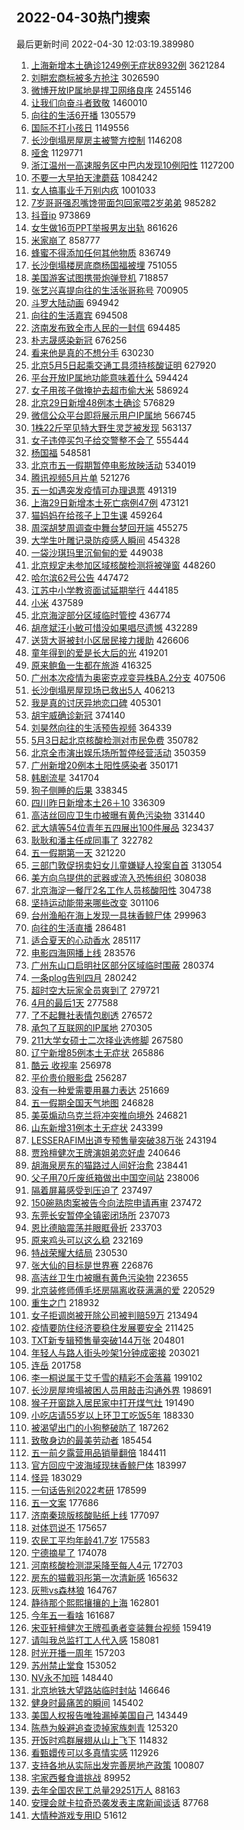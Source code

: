 ## 2022-04-30热门搜索 
最后更新时间 2022-04-30 12:03:19.389980 
1. [上海新增本土确诊1249例无症状8932例](https://s.weibo.com/weibo?q=%23%E4%B8%8A%E6%B5%B7%E6%96%B0%E5%A2%9E%E6%9C%AC%E5%9C%9F%E7%A1%AE%E8%AF%8A1249%E4%BE%8B%E6%97%A0%E7%97%87%E7%8A%B68932%E4%BE%8B%23&Refer=top) 3621284
1. [刘畊宏商标被多方抢注](https://s.weibo.com/weibo?q=%23%E5%88%98%E7%95%8A%E5%AE%8F%E5%95%86%E6%A0%87%E8%A2%AB%E5%A4%9A%E6%96%B9%E6%8A%A2%E6%B3%A8%23&Refer=top) 3026590
1. [微博开放IP属地是捍卫网络良序](https://s.weibo.com/weibo?q=%23%E5%BE%AE%E5%8D%9A%E5%BC%80%E6%94%BEIP%E5%B1%9E%E5%9C%B0%E6%98%AF%E6%8D%8D%E5%8D%AB%E7%BD%91%E7%BB%9C%E8%89%AF%E5%BA%8F%23&Refer=top) 2455146
1. [让我们向奋斗者致敬](https://s.weibo.com/weibo?q=%23%E8%AE%A9%E6%88%91%E4%BB%AC%E5%90%91%E5%A5%8B%E6%96%97%E8%80%85%E8%87%B4%E6%95%AC%23&Refer=top) 1460010
1. [向往的生活6开播](https://s.weibo.com/weibo?q=%23%E5%90%91%E5%BE%80%E7%9A%84%E7%94%9F%E6%B4%BB6%E5%BC%80%E6%92%AD%23&Refer=top) 1305579
1. [国际不打小孩日](https://s.weibo.com/weibo?q=%23%E5%9B%BD%E9%99%85%E4%B8%8D%E6%89%93%E5%B0%8F%E5%AD%A9%E6%97%A5%23&Refer=top) 1149556
1. [长沙倒塌房屋房主被警方控制](https://s.weibo.com/weibo?q=%23%E9%95%BF%E6%B2%99%E5%80%92%E5%A1%8C%E6%88%BF%E5%B1%8B%E6%88%BF%E4%B8%BB%E8%A2%AB%E8%AD%A6%E6%96%B9%E6%8E%A7%E5%88%B6%23&Refer=top) 1146208
1. [哑舍](https://s.weibo.com/weibo?q=%E5%93%91%E8%88%8D&Refer=top) 1129771
1. [浙江温州一高速服务区中巴内发现10例阳性](https://s.weibo.com/weibo?q=%E6%B5%99%E6%B1%9F%E6%B8%A9%E5%B7%9E%E4%B8%80%E9%AB%98%E9%80%9F%E6%9C%8D%E5%8A%A1%E5%8C%BA%E4%B8%AD%E5%B7%B4%E5%86%85%E5%8F%91%E7%8E%B010%E4%BE%8B%E9%98%B3%E6%80%A7&Refer=top) 1127200
1. [不要一大早拍天津蘑菇](https://s.weibo.com/weibo?q=%E4%B8%8D%E8%A6%81%E4%B8%80%E5%A4%A7%E6%97%A9%E6%8B%8D%E5%A4%A9%E6%B4%A5%E8%98%91%E8%8F%87&Refer=top) 1084242
1. [女人搞事业千万别内疚](https://s.weibo.com/weibo?q=%E5%A5%B3%E4%BA%BA%E6%90%9E%E4%BA%8B%E4%B8%9A%E5%8D%83%E4%B8%87%E5%88%AB%E5%86%85%E7%96%9A&Refer=top) 1001033
1. [7岁哥哥强忍嘴馋带面包回家喂2岁弟弟](https://s.weibo.com/weibo?q=%237%E5%B2%81%E5%93%A5%E5%93%A5%E5%BC%BA%E5%BF%8D%E5%98%B4%E9%A6%8B%E5%B8%A6%E9%9D%A2%E5%8C%85%E5%9B%9E%E5%AE%B6%E5%96%822%E5%B2%81%E5%BC%9F%E5%BC%9F%23&Refer=top) 985282
1. [抖音ip](https://s.weibo.com/weibo?q=%E6%8A%96%E9%9F%B3ip&Refer=top) 973869
1. [女生做16页PPT举报男友出轨](https://s.weibo.com/weibo?q=%23%E5%A5%B3%E7%94%9F%E5%81%9A16%E9%A1%B5PPT%E4%B8%BE%E6%8A%A5%E7%94%B7%E5%8F%8B%E5%87%BA%E8%BD%A8%23&Refer=top) 861626
1. [米家崩了](https://s.weibo.com/weibo?q=%E7%B1%B3%E5%AE%B6%E5%B4%A9%E4%BA%86&Refer=top) 858777
1. [蜂蜜不得添加任何其他物质](https://s.weibo.com/weibo?q=%23%E8%9C%82%E8%9C%9C%E4%B8%8D%E5%BE%97%E6%B7%BB%E5%8A%A0%E4%BB%BB%E4%BD%95%E5%85%B6%E4%BB%96%E7%89%A9%E8%B4%A8%23&Refer=top) 836749
1. [长沙倒塌楼房底商杨国福被埋](https://s.weibo.com/weibo?q=%23%E9%95%BF%E6%B2%99%E5%80%92%E5%A1%8C%E6%A5%BC%E6%88%BF%E5%BA%95%E5%95%86%E6%9D%A8%E5%9B%BD%E7%A6%8F%E8%A2%AB%E5%9F%8B%23&Refer=top) 751055
1. [美国游客试图携带炮弹登机](https://s.weibo.com/weibo?q=%E7%BE%8E%E5%9B%BD%E6%B8%B8%E5%AE%A2%E8%AF%95%E5%9B%BE%E6%90%BA%E5%B8%A6%E7%82%AE%E5%BC%B9%E7%99%BB%E6%9C%BA&Refer=top) 718857
1. [张艺兴喜提向往的生活张哥称号](https://s.weibo.com/weibo?q=%23%E5%BC%A0%E8%89%BA%E5%85%B4%E5%96%9C%E6%8F%90%E5%90%91%E5%BE%80%E7%9A%84%E7%94%9F%E6%B4%BB%E5%BC%A0%E5%93%A5%E7%A7%B0%E5%8F%B7%23&Refer=top) 700905
1. [斗罗大陆动画](https://s.weibo.com/weibo?q=%23%E6%96%97%E7%BD%97%E5%A4%A7%E9%99%86%E5%8A%A8%E7%94%BB%23&Refer=top) 694942
1. [向往的生活嘉宾](https://s.weibo.com/weibo?q=%23%E5%90%91%E5%BE%80%E7%9A%84%E7%94%9F%E6%B4%BB%E5%98%89%E5%AE%BE%23&Refer=top) 694508
1. [济南发布致全市人民的一封信](https://s.weibo.com/weibo?q=%23%E6%B5%8E%E5%8D%97%E5%8F%91%E5%B8%83%E8%87%B4%E5%85%A8%E5%B8%82%E4%BA%BA%E6%B0%91%E7%9A%84%E4%B8%80%E5%B0%81%E4%BF%A1%23&Refer=top) 694485
1. [朴志晟感染新冠](https://s.weibo.com/weibo?q=%23%E6%9C%B4%E5%BF%97%E6%99%9F%E6%84%9F%E6%9F%93%E6%96%B0%E5%86%A0%23&Refer=top) 676256
1. [看来他是真的不想分手](https://s.weibo.com/weibo?q=%23%E7%9C%8B%E6%9D%A5%E4%BB%96%E6%98%AF%E7%9C%9F%E7%9A%84%E4%B8%8D%E6%83%B3%E5%88%86%E6%89%8B%23&Refer=top) 630230
1. [北京5月5日起乘交通工具须持核酸证明](https://s.weibo.com/weibo?q=%23%E5%8C%97%E4%BA%AC5%E6%9C%885%E6%97%A5%E8%B5%B7%E4%B9%98%E4%BA%A4%E9%80%9A%E5%B7%A5%E5%85%B7%E9%A1%BB%E6%8C%81%E6%A0%B8%E9%85%B8%E8%AF%81%E6%98%8E%23&Refer=top) 627920
1. [平台开放IP属地功能意味着什么](https://s.weibo.com/weibo?q=%23%E5%B9%B3%E5%8F%B0%E5%BC%80%E6%94%BEIP%E5%B1%9E%E5%9C%B0%E5%8A%9F%E8%83%BD%E6%84%8F%E5%91%B3%E7%9D%80%E4%BB%80%E4%B9%88%23&Refer=top) 594424
1. [女子用孩子做掩护去超市偷大米](https://s.weibo.com/weibo?q=%23%E5%A5%B3%E5%AD%90%E7%94%A8%E5%AD%A9%E5%AD%90%E5%81%9A%E6%8E%A9%E6%8A%A4%E5%8E%BB%E8%B6%85%E5%B8%82%E5%81%B7%E5%A4%A7%E7%B1%B3%23&Refer=top) 586924
1. [北京29日新增48例本土确诊](https://s.weibo.com/weibo?q=%23%E5%8C%97%E4%BA%AC29%E6%97%A5%E6%96%B0%E5%A2%9E48%E4%BE%8B%E6%9C%AC%E5%9C%9F%E7%A1%AE%E8%AF%8A%23&Refer=top) 576829
1. [微信公众平台即将展示用户IP属地](https://s.weibo.com/weibo?q=%23%E5%BE%AE%E4%BF%A1%E5%85%AC%E4%BC%97%E5%B9%B3%E5%8F%B0%E5%8D%B3%E5%B0%86%E5%B1%95%E7%A4%BA%E7%94%A8%E6%88%B7IP%E5%B1%9E%E5%9C%B0%23&Refer=top) 566745
1. [1株22斤罕见特大野生灵芝被发现](https://s.weibo.com/weibo?q=%231%E6%A0%AA22%E6%96%A4%E7%BD%95%E8%A7%81%E7%89%B9%E5%A4%A7%E9%87%8E%E7%94%9F%E7%81%B5%E8%8A%9D%E8%A2%AB%E5%8F%91%E7%8E%B0%23&Refer=top) 563137
1. [女子违停买包子给交警整不会了](https://s.weibo.com/weibo?q=%23%E5%A5%B3%E5%AD%90%E8%BF%9D%E5%81%9C%E4%B9%B0%E5%8C%85%E5%AD%90%E7%BB%99%E4%BA%A4%E8%AD%A6%E6%95%B4%E4%B8%8D%E4%BC%9A%E4%BA%86%23&Refer=top) 555444
1. [杨国福](https://s.weibo.com/weibo?q=%E6%9D%A8%E5%9B%BD%E7%A6%8F&Refer=top) 548581
1. [北京市五一假期暂停电影放映活动](https://s.weibo.com/weibo?q=%23%E5%8C%97%E4%BA%AC%E5%B8%82%E4%BA%94%E4%B8%80%E5%81%87%E6%9C%9F%E6%9A%82%E5%81%9C%E7%94%B5%E5%BD%B1%E6%94%BE%E6%98%A0%E6%B4%BB%E5%8A%A8%23&Refer=top) 534019
1. [腾讯视频5月片单](https://s.weibo.com/weibo?q=%E8%85%BE%E8%AE%AF%E8%A7%86%E9%A2%915%E6%9C%88%E7%89%87%E5%8D%95&Refer=top) 521276
1. [五一如遇突发疫情可办理退票](https://s.weibo.com/weibo?q=%23%E4%BA%94%E4%B8%80%E5%A6%82%E9%81%87%E7%AA%81%E5%8F%91%E7%96%AB%E6%83%85%E5%8F%AF%E5%8A%9E%E7%90%86%E9%80%80%E7%A5%A8%23&Refer=top) 491319
1. [上海29日新增本土死亡病例47例](https://s.weibo.com/weibo?q=%23%E4%B8%8A%E6%B5%B729%E6%97%A5%E6%96%B0%E5%A2%9E%E6%9C%AC%E5%9C%9F%E6%AD%BB%E4%BA%A1%E7%97%85%E4%BE%8B47%E4%BE%8B%23&Refer=top) 473121
1. [猫妈妈在给孩子上卫生课](https://s.weibo.com/weibo?q=%23%E7%8C%AB%E5%A6%88%E5%A6%88%E5%9C%A8%E7%BB%99%E5%AD%A9%E5%AD%90%E4%B8%8A%E5%8D%AB%E7%94%9F%E8%AF%BE%23&Refer=top) 459264
1. [周深胡梦周调查中舞台梦回开端](https://s.weibo.com/weibo?q=%23%E5%91%A8%E6%B7%B1%E8%83%A1%E6%A2%A6%E5%91%A8%E8%B0%83%E6%9F%A5%E4%B8%AD%E8%88%9E%E5%8F%B0%E6%A2%A6%E5%9B%9E%E5%BC%80%E7%AB%AF%23&Refer=top) 455275
1. [大学生叶雕记录防疫感人瞬间](https://s.weibo.com/weibo?q=%23%E5%A4%A7%E5%AD%A6%E7%94%9F%E5%8F%B6%E9%9B%95%E8%AE%B0%E5%BD%95%E9%98%B2%E7%96%AB%E6%84%9F%E4%BA%BA%E7%9E%AC%E9%97%B4%23&Refer=top) 454328
1. [一袋沙琪玛里沉甸甸的爱](https://s.weibo.com/weibo?q=%23%E4%B8%80%E8%A2%8B%E6%B2%99%E7%90%AA%E7%8E%9B%E9%87%8C%E6%B2%89%E7%94%B8%E7%94%B8%E7%9A%84%E7%88%B1%23&Refer=top) 449038
1. [北京规定未参加区域核酸检测将被弹窗](https://s.weibo.com/weibo?q=%23%E5%8C%97%E4%BA%AC%E8%A7%84%E5%AE%9A%E6%9C%AA%E5%8F%82%E5%8A%A0%E5%8C%BA%E5%9F%9F%E6%A0%B8%E9%85%B8%E6%A3%80%E6%B5%8B%E5%B0%86%E8%A2%AB%E5%BC%B9%E7%AA%97%23&Refer=top) 448260
1. [哈尔滨62号公告](https://s.weibo.com/weibo?q=%E5%93%88%E5%B0%94%E6%BB%A862%E5%8F%B7%E5%85%AC%E5%91%8A&Refer=top) 447472
1. [江苏中小学教资面试延期举行](https://s.weibo.com/weibo?q=%23%E6%B1%9F%E8%8B%8F%E4%B8%AD%E5%B0%8F%E5%AD%A6%E6%95%99%E8%B5%84%E9%9D%A2%E8%AF%95%E5%BB%B6%E6%9C%9F%E4%B8%BE%E8%A1%8C%23&Refer=top) 444185
1. [小米](https://s.weibo.com/weibo?q=%E5%B0%8F%E7%B1%B3&Refer=top) 437589
1. [北京海淀部分区域临时管控](https://s.weibo.com/weibo?q=%23%E5%8C%97%E4%BA%AC%E6%B5%B7%E6%B7%80%E9%83%A8%E5%88%86%E5%8C%BA%E5%9F%9F%E4%B8%B4%E6%97%B6%E7%AE%A1%E6%8E%A7%23&Refer=top) 436774
1. [胡彦斌汪小敏可惜没如果唱尽遗憾](https://s.weibo.com/weibo?q=%23%E8%83%A1%E5%BD%A6%E6%96%8C%E6%B1%AA%E5%B0%8F%E6%95%8F%E5%8F%AF%E6%83%9C%E6%B2%A1%E5%A6%82%E6%9E%9C%E5%94%B1%E5%B0%BD%E9%81%97%E6%86%BE%23&Refer=top) 432289
1. [送货大哥被封小区居民接力援助](https://s.weibo.com/weibo?q=%23%E9%80%81%E8%B4%A7%E5%A4%A7%E5%93%A5%E8%A2%AB%E5%B0%81%E5%B0%8F%E5%8C%BA%E5%B1%85%E6%B0%91%E6%8E%A5%E5%8A%9B%E6%8F%B4%E5%8A%A9%23&Refer=top) 426606
1. [童年得到的爱是长大后的光](https://s.weibo.com/weibo?q=%23%E7%AB%A5%E5%B9%B4%E5%BE%97%E5%88%B0%E7%9A%84%E7%88%B1%E6%98%AF%E9%95%BF%E5%A4%A7%E5%90%8E%E7%9A%84%E5%85%89%23&Refer=top) 419201
1. [原来鲍鱼一生都在旅游](https://s.weibo.com/weibo?q=%23%E5%8E%9F%E6%9D%A5%E9%B2%8D%E9%B1%BC%E4%B8%80%E7%94%9F%E9%83%BD%E5%9C%A8%E6%97%85%E6%B8%B8%23&Refer=top) 416325
1. [广州本次疫情为奥密克戎变异株BA.2分支](https://s.weibo.com/weibo?q=%23%E5%B9%BF%E5%B7%9E%E6%9C%AC%E6%AC%A1%E7%96%AB%E6%83%85%E4%B8%BA%E5%A5%A5%E5%AF%86%E5%85%8B%E6%88%8E%E5%8F%98%E5%BC%82%E6%A0%AABA.2%E5%88%86%E6%94%AF%23&Refer=top) 407506
1. [长沙倒塌房屋现场已救出5人](https://s.weibo.com/weibo?q=%23%E9%95%BF%E6%B2%99%E5%80%92%E5%A1%8C%E6%88%BF%E5%B1%8B%E7%8E%B0%E5%9C%BA%E5%B7%B2%E6%95%91%E5%87%BA5%E4%BA%BA%23&Refer=top) 406213
1. [我是真的讨厌异地恋口碑](https://s.weibo.com/weibo?q=%E6%88%91%E6%98%AF%E7%9C%9F%E7%9A%84%E8%AE%A8%E5%8E%8C%E5%BC%82%E5%9C%B0%E6%81%8B%E5%8F%A3%E7%A2%91&Refer=top) 405301
1. [胡宇威确诊新冠](https://s.weibo.com/weibo?q=%23%E8%83%A1%E5%AE%87%E5%A8%81%E7%A1%AE%E8%AF%8A%E6%96%B0%E5%86%A0%23&Refer=top) 374140
1. [刘昊然向往的生活预告视频](https://s.weibo.com/weibo?q=%23%E5%88%98%E6%98%8A%E7%84%B6%E5%90%91%E5%BE%80%E7%9A%84%E7%94%9F%E6%B4%BB%E9%A2%84%E5%91%8A%E8%A7%86%E9%A2%91%23&Refer=top) 364339
1. [5月3日起北京核酸检测对市民免费](https://s.weibo.com/weibo?q=%235%E6%9C%883%E6%97%A5%E8%B5%B7%E5%8C%97%E4%BA%AC%E6%A0%B8%E9%85%B8%E6%A3%80%E6%B5%8B%E5%AF%B9%E5%B8%82%E6%B0%91%E5%85%8D%E8%B4%B9%23&Refer=top) 350782
1. [北京全市演出娱乐场所暂停经营活动](https://s.weibo.com/weibo?q=%23%E5%8C%97%E4%BA%AC%E5%85%A8%E5%B8%82%E6%BC%94%E5%87%BA%E5%A8%B1%E4%B9%90%E5%9C%BA%E6%89%80%E6%9A%82%E5%81%9C%E7%BB%8F%E8%90%A5%E6%B4%BB%E5%8A%A8%23&Refer=top) 350359
1. [广州新增20例本土阳性感染者](https://s.weibo.com/weibo?q=%E5%B9%BF%E5%B7%9E%E6%96%B0%E5%A2%9E20%E4%BE%8B%E6%9C%AC%E5%9C%9F%E9%98%B3%E6%80%A7%E6%84%9F%E6%9F%93%E8%80%85&Refer=top) 350171
1. [韩剧流星](https://s.weibo.com/weibo?q=%23%E9%9F%A9%E5%89%A7%E6%B5%81%E6%98%9F%23&Refer=top) 341704
1. [狗子侧睡的后果](https://s.weibo.com/weibo?q=%23%E7%8B%97%E5%AD%90%E4%BE%A7%E7%9D%A1%E7%9A%84%E5%90%8E%E6%9E%9C%23&Refer=top) 338345
1. [四川昨日新增本土26＋10](https://s.weibo.com/weibo?q=%23%E5%9B%9B%E5%B7%9D%E6%98%A8%E6%97%A5%E6%96%B0%E5%A2%9E%E6%9C%AC%E5%9C%9F26%EF%BC%8B10%23&Refer=top) 336309
1. [高洁丝回应卫生巾被曝有黄色污染物](https://s.weibo.com/weibo?q=%23%E9%AB%98%E6%B4%81%E4%B8%9D%E5%9B%9E%E5%BA%94%E5%8D%AB%E7%94%9F%E5%B7%BE%E8%A2%AB%E6%9B%9D%E6%9C%89%E9%BB%84%E8%89%B2%E6%B1%A1%E6%9F%93%E7%89%A9%23&Refer=top) 331440
1. [武大靖等54位青年五四展出100件展品](https://s.weibo.com/weibo?q=%23%E6%AD%A6%E5%A4%A7%E9%9D%96%E7%AD%8954%E4%BD%8D%E9%9D%92%E5%B9%B4%E4%BA%94%E5%9B%9B%E5%B1%95%E5%87%BA100%E4%BB%B6%E5%B1%95%E5%93%81%23&Refer=top) 323437
1. [耿耿和潘主任成同事了](https://s.weibo.com/weibo?q=%23%E8%80%BF%E8%80%BF%E5%92%8C%E6%BD%98%E4%B8%BB%E4%BB%BB%E6%88%90%E5%90%8C%E4%BA%8B%E4%BA%86%23&Refer=top) 322782
1. [五一假期第一天](https://s.weibo.com/weibo?q=%E4%BA%94%E4%B8%80%E5%81%87%E6%9C%9F%E7%AC%AC%E4%B8%80%E5%A4%A9&Refer=top) 321220
1. [三部门敦促拐卖妇女儿童嫌疑人投案自首](https://s.weibo.com/weibo?q=%23%E4%B8%89%E9%83%A8%E9%97%A8%E6%95%A6%E4%BF%83%E6%8B%90%E5%8D%96%E5%A6%87%E5%A5%B3%E5%84%BF%E7%AB%A5%E5%AB%8C%E7%96%91%E4%BA%BA%E6%8A%95%E6%A1%88%E8%87%AA%E9%A6%96%23&Refer=top) 313054
1. [美方向乌提供的武器或流入恐怖组织](https://s.weibo.com/weibo?q=%23%E7%BE%8E%E6%96%B9%E5%90%91%E4%B9%8C%E6%8F%90%E4%BE%9B%E7%9A%84%E6%AD%A6%E5%99%A8%E6%88%96%E6%B5%81%E5%85%A5%E6%81%90%E6%80%96%E7%BB%84%E7%BB%87%23&Refer=top) 308038
1. [北京海淀一餐厅2名工作人员核酸阳性](https://s.weibo.com/weibo?q=%23%E5%8C%97%E4%BA%AC%E6%B5%B7%E6%B7%80%E4%B8%80%E9%A4%90%E5%8E%852%E5%90%8D%E5%B7%A5%E4%BD%9C%E4%BA%BA%E5%91%98%E6%A0%B8%E9%85%B8%E9%98%B3%E6%80%A7%23&Refer=top) 304738
1. [坚持运动能带来哪些改变](https://s.weibo.com/weibo?q=%23%E5%9D%9A%E6%8C%81%E8%BF%90%E5%8A%A8%E8%83%BD%E5%B8%A6%E6%9D%A5%E5%93%AA%E4%BA%9B%E6%94%B9%E5%8F%98%23&Refer=top) 301106
1. [台州渔船在海上发现一具抹香鲸尸体](https://s.weibo.com/weibo?q=%23%E5%8F%B0%E5%B7%9E%E6%B8%94%E8%88%B9%E5%9C%A8%E6%B5%B7%E4%B8%8A%E5%8F%91%E7%8E%B0%E4%B8%80%E5%85%B7%E6%8A%B9%E9%A6%99%E9%B2%B8%E5%B0%B8%E4%BD%93%23&Refer=top) 299963
1. [向往的生活直播](https://s.weibo.com/weibo?q=%23%E5%90%91%E5%BE%80%E7%9A%84%E7%94%9F%E6%B4%BB%E7%9B%B4%E6%92%AD%23&Refer=top) 286481
1. [适合夏天的心动香水](https://s.weibo.com/weibo?q=%E9%80%82%E5%90%88%E5%A4%8F%E5%A4%A9%E7%9A%84%E5%BF%83%E5%8A%A8%E9%A6%99%E6%B0%B4&Refer=top) 285117
1. [电影四海网播上线](https://s.weibo.com/weibo?q=%23%E7%94%B5%E5%BD%B1%E5%9B%9B%E6%B5%B7%E7%BD%91%E6%92%AD%E4%B8%8A%E7%BA%BF%23&Refer=top) 283576
1. [广州东山口启明社区部分区域临时围蔽](https://s.weibo.com/weibo?q=%23%E5%B9%BF%E5%B7%9E%E4%B8%9C%E5%B1%B1%E5%8F%A3%E5%90%AF%E6%98%8E%E7%A4%BE%E5%8C%BA%E9%83%A8%E5%88%86%E5%8C%BA%E5%9F%9F%E4%B8%B4%E6%97%B6%E5%9B%B4%E8%94%BD%23&Refer=top) 280374
1. [一条plog告别四月](https://s.weibo.com/weibo?q=%23%E4%B8%80%E6%9D%A1plog%E5%91%8A%E5%88%AB%E5%9B%9B%E6%9C%88%23&Refer=top) 280242
1. [超时空大玩家全员爽到了](https://s.weibo.com/weibo?q=%23%E8%B6%85%E6%97%B6%E7%A9%BA%E5%A4%A7%E7%8E%A9%E5%AE%B6%E5%85%A8%E5%91%98%E7%88%BD%E5%88%B0%E4%BA%86%23&Refer=top) 279721
1. [4月的最后1天](https://s.weibo.com/weibo?q=%234%E6%9C%88%E7%9A%84%E6%9C%80%E5%90%8E1%E5%A4%A9%23&Refer=top) 277588
1. [了不起舞社表情包剧透](https://s.weibo.com/weibo?q=%23%E4%BA%86%E4%B8%8D%E8%B5%B7%E8%88%9E%E7%A4%BE%E8%A1%A8%E6%83%85%E5%8C%85%E5%89%A7%E9%80%8F%23&Refer=top) 276572
1. [承包了互联网的IP属地](https://s.weibo.com/weibo?q=%23%E6%89%BF%E5%8C%85%E4%BA%86%E4%BA%92%E8%81%94%E7%BD%91%E7%9A%84IP%E5%B1%9E%E5%9C%B0%23&Refer=top) 270305
1. [211大学女硕士二次择业选修脚](https://s.weibo.com/weibo?q=%23211%E5%A4%A7%E5%AD%A6%E5%A5%B3%E7%A1%95%E5%A3%AB%E4%BA%8C%E6%AC%A1%E6%8B%A9%E4%B8%9A%E9%80%89%E4%BF%AE%E8%84%9A%23&Refer=top) 267580
1. [辽宁新增85例本土无症状](https://s.weibo.com/weibo?q=%23%E8%BE%BD%E5%AE%81%E6%96%B0%E5%A2%9E85%E4%BE%8B%E6%9C%AC%E5%9C%9F%E6%97%A0%E7%97%87%E7%8A%B6%23&Refer=top) 265886
1. [酷云 收视率](https://s.weibo.com/weibo?q=%E9%85%B7%E4%BA%91%20%E6%94%B6%E8%A7%86%E7%8E%87&Refer=top) 256978
1. [平价贵价眼影盘](https://s.weibo.com/weibo?q=%E5%B9%B3%E4%BB%B7%E8%B4%B5%E4%BB%B7%E7%9C%BC%E5%BD%B1%E7%9B%98&Refer=top) 256287
1. [没有一种爱需要用暴力表达](https://s.weibo.com/weibo?q=%23%E6%B2%A1%E6%9C%89%E4%B8%80%E7%A7%8D%E7%88%B1%E9%9C%80%E8%A6%81%E7%94%A8%E6%9A%B4%E5%8A%9B%E8%A1%A8%E8%BE%BE%23&Refer=top) 251669
1. [五一假期全国天气地图](https://s.weibo.com/weibo?q=%23%E4%BA%94%E4%B8%80%E5%81%87%E6%9C%9F%E5%85%A8%E5%9B%BD%E5%A4%A9%E6%B0%94%E5%9C%B0%E5%9B%BE%23&Refer=top) 246828
1. [美英煽动乌克兰将冲突推向境外](https://s.weibo.com/weibo?q=%23%E7%BE%8E%E8%8B%B1%E7%85%BD%E5%8A%A8%E4%B9%8C%E5%85%8B%E5%85%B0%E5%B0%86%E5%86%B2%E7%AA%81%E6%8E%A8%E5%90%91%E5%A2%83%E5%A4%96%23&Refer=top) 246821
1. [山东新增31例本土无症状](https://s.weibo.com/weibo?q=%23%E5%B1%B1%E4%B8%9C%E6%96%B0%E5%A2%9E31%E4%BE%8B%E6%9C%AC%E5%9C%9F%E6%97%A0%E7%97%87%E7%8A%B6%23&Refer=top) 243399
1. [LESSERAFIM出道专预售量突破38万张](https://s.weibo.com/weibo?q=%23LESSERAFIM%E5%87%BA%E9%81%93%E4%B8%93%E9%A2%84%E5%94%AE%E9%87%8F%E7%AA%81%E7%A0%B438%E4%B8%87%E5%BC%A0%23&Refer=top) 243194
1. [贾玲檀健次王牌演姐弟恋好虐](https://s.weibo.com/weibo?q=%23%E8%B4%BE%E7%8E%B2%E6%AA%80%E5%81%A5%E6%AC%A1%E7%8E%8B%E7%89%8C%E6%BC%94%E5%A7%90%E5%BC%9F%E6%81%8B%E5%A5%BD%E8%99%90%23&Refer=top) 240646
1. [胡海泉房东的猫路过人间好治愈](https://s.weibo.com/weibo?q=%23%E8%83%A1%E6%B5%B7%E6%B3%89%E6%88%BF%E4%B8%9C%E7%9A%84%E7%8C%AB%E8%B7%AF%E8%BF%87%E4%BA%BA%E9%97%B4%E5%A5%BD%E6%B2%BB%E6%84%88%23&Refer=top) 238441
1. [父子用70斤废纸箱做出中国空间站](https://s.weibo.com/weibo?q=%23%E7%88%B6%E5%AD%90%E7%94%A870%E6%96%A4%E5%BA%9F%E7%BA%B8%E7%AE%B1%E5%81%9A%E5%87%BA%E4%B8%AD%E5%9B%BD%E7%A9%BA%E9%97%B4%E7%AB%99%23&Refer=top) 238006
1. [隔着屏幕感受到压迫了](https://s.weibo.com/weibo?q=%23%E9%9A%94%E7%9D%80%E5%B1%8F%E5%B9%95%E6%84%9F%E5%8F%97%E5%88%B0%E5%8E%8B%E8%BF%AB%E4%BA%86%23&Refer=top) 237497
1. [150碗熟肉案被告今向法院申请再审](https://s.weibo.com/weibo?q=%23150%E7%A2%97%E7%86%9F%E8%82%89%E6%A1%88%E8%A2%AB%E5%91%8A%E4%BB%8A%E5%90%91%E6%B3%95%E9%99%A2%E7%94%B3%E8%AF%B7%E5%86%8D%E5%AE%A1%23&Refer=top) 237472
1. [东莞长安暂停全镇密闭场所](https://s.weibo.com/weibo?q=%23%E4%B8%9C%E8%8E%9E%E9%95%BF%E5%AE%89%E6%9A%82%E5%81%9C%E5%85%A8%E9%95%87%E5%AF%86%E9%97%AD%E5%9C%BA%E6%89%80%23&Refer=top) 237073
1. [恩比德脑震荡并眼眶骨折](https://s.weibo.com/weibo?q=%23%E6%81%A9%E6%AF%94%E5%BE%B7%E8%84%91%E9%9C%87%E8%8D%A1%E5%B9%B6%E7%9C%BC%E7%9C%B6%E9%AA%A8%E6%8A%98%23&Refer=top) 233703
1. [原来鸡头可以这么稳](https://s.weibo.com/weibo?q=%23%E5%8E%9F%E6%9D%A5%E9%B8%A1%E5%A4%B4%E5%8F%AF%E4%BB%A5%E8%BF%99%E4%B9%88%E7%A8%B3%23&Refer=top) 232169
1. [特战荣耀大结局](https://s.weibo.com/weibo?q=%23%E7%89%B9%E6%88%98%E8%8D%A3%E8%80%80%E5%A4%A7%E7%BB%93%E5%B1%80%23&Refer=top) 230530
1. [张大仙的目标是世界赛](https://s.weibo.com/weibo?q=%23%E5%BC%A0%E5%A4%A7%E4%BB%99%E7%9A%84%E7%9B%AE%E6%A0%87%E6%98%AF%E4%B8%96%E7%95%8C%E8%B5%9B%23&Refer=top) 226876
1. [高洁丝卫生巾被曝有黄色污染物](https://s.weibo.com/weibo?q=%23%E9%AB%98%E6%B4%81%E4%B8%9D%E5%8D%AB%E7%94%9F%E5%B7%BE%E8%A2%AB%E6%9B%9D%E6%9C%89%E9%BB%84%E8%89%B2%E6%B1%A1%E6%9F%93%E7%89%A9%23&Refer=top) 223655
1. [北京装修师傅毛坯房隔离收获满满的爱](https://s.weibo.com/weibo?q=%23%E5%8C%97%E4%BA%AC%E8%A3%85%E4%BF%AE%E5%B8%88%E5%82%85%E6%AF%9B%E5%9D%AF%E6%88%BF%E9%9A%94%E7%A6%BB%E6%94%B6%E8%8E%B7%E6%BB%A1%E6%BB%A1%E7%9A%84%E7%88%B1%23&Refer=top) 220529
1. [重生之门](https://s.weibo.com/weibo?q=%23%E9%87%8D%E7%94%9F%E4%B9%8B%E9%97%A8%23&Refer=top) 218932
1. [女子拒调岗被开除公司被判赔59万](https://s.weibo.com/weibo?q=%23%E5%A5%B3%E5%AD%90%E6%8B%92%E8%B0%83%E5%B2%97%E8%A2%AB%E5%BC%80%E9%99%A4%E5%85%AC%E5%8F%B8%E8%A2%AB%E5%88%A4%E8%B5%9459%E4%B8%87%23&Refer=top) 213494
1. [疫情要防住经济要稳住发展要安全](https://s.weibo.com/weibo?q=%23%E7%96%AB%E6%83%85%E8%A6%81%E9%98%B2%E4%BD%8F%E7%BB%8F%E6%B5%8E%E8%A6%81%E7%A8%B3%E4%BD%8F%E5%8F%91%E5%B1%95%E8%A6%81%E5%AE%89%E5%85%A8%23&Refer=top) 211425
1. [TXT新专辑预售量突破144万张](https://s.weibo.com/weibo?q=%23TXT%E6%96%B0%E4%B8%93%E8%BE%91%E9%A2%84%E5%94%AE%E9%87%8F%E7%AA%81%E7%A0%B4144%E4%B8%87%E5%BC%A0%23&Refer=top) 204801
1. [年轻人与路人街头吵架1分钟成密接](https://s.weibo.com/weibo?q=%23%E5%B9%B4%E8%BD%BB%E4%BA%BA%E4%B8%8E%E8%B7%AF%E4%BA%BA%E8%A1%97%E5%A4%B4%E5%90%B5%E6%9E%B61%E5%88%86%E9%92%9F%E6%88%90%E5%AF%86%E6%8E%A5%23&Refer=top) 203021
1. [连岳](https://s.weibo.com/weibo?q=%E8%BF%9E%E5%B2%B3&Refer=top) 201758
1. [李一桐说属于艾千雪的精彩不会落幕](https://s.weibo.com/weibo?q=%23%E6%9D%8E%E4%B8%80%E6%A1%90%E8%AF%B4%E5%B1%9E%E4%BA%8E%E8%89%BE%E5%8D%83%E9%9B%AA%E7%9A%84%E7%B2%BE%E5%BD%A9%E4%B8%8D%E4%BC%9A%E8%90%BD%E5%B9%95%23&Refer=top) 199102
1. [长沙房屋垮塌被困人员用敲击沟通外界](https://s.weibo.com/weibo?q=%23%E9%95%BF%E6%B2%99%E6%88%BF%E5%B1%8B%E5%9E%AE%E5%A1%8C%E8%A2%AB%E5%9B%B0%E4%BA%BA%E5%91%98%E7%94%A8%E6%95%B2%E5%87%BB%E6%B2%9F%E9%80%9A%E5%A4%96%E7%95%8C%23&Refer=top) 198691
1. [猴子开窗跳入居民家中打开煤气灶](https://s.weibo.com/weibo?q=%23%E7%8C%B4%E5%AD%90%E5%BC%80%E7%AA%97%E8%B7%B3%E5%85%A5%E5%B1%85%E6%B0%91%E5%AE%B6%E4%B8%AD%E6%89%93%E5%BC%80%E7%85%A4%E6%B0%94%E7%81%B6%23&Refer=top) 191490
1. [小吃店请55岁以上环卫工吃饭5年](https://s.weibo.com/weibo?q=%23%E5%B0%8F%E5%90%83%E5%BA%97%E8%AF%B755%E5%B2%81%E4%BB%A5%E4%B8%8A%E7%8E%AF%E5%8D%AB%E5%B7%A5%E5%90%83%E9%A5%AD5%E5%B9%B4%23&Refer=top) 188330
1. [被渴望出门的小狗整破防了](https://s.weibo.com/weibo?q=%23%E8%A2%AB%E6%B8%B4%E6%9C%9B%E5%87%BA%E9%97%A8%E7%9A%84%E5%B0%8F%E7%8B%97%E6%95%B4%E7%A0%B4%E9%98%B2%E4%BA%86%23&Refer=top) 187262
1. [致敬身边的最美劳动者](https://s.weibo.com/weibo?q=%23%E8%87%B4%E6%95%AC%E8%BA%AB%E8%BE%B9%E7%9A%84%E6%9C%80%E7%BE%8E%E5%8A%B3%E5%8A%A8%E8%80%85%23&Refer=top) 185454
1. [五一前夕露营用品销量翻倍](https://s.weibo.com/weibo?q=%23%E4%BA%94%E4%B8%80%E5%89%8D%E5%A4%95%E9%9C%B2%E8%90%A5%E7%94%A8%E5%93%81%E9%94%80%E9%87%8F%E7%BF%BB%E5%80%8D%23&Refer=top) 184411
1. [官方回应宁波海域现抹香鲸尸体](https://s.weibo.com/weibo?q=%23%E5%AE%98%E6%96%B9%E5%9B%9E%E5%BA%94%E5%AE%81%E6%B3%A2%E6%B5%B7%E5%9F%9F%E7%8E%B0%E6%8A%B9%E9%A6%99%E9%B2%B8%E5%B0%B8%E4%BD%93%23&Refer=top) 183997
1. [怪异](https://s.weibo.com/weibo?q=%E6%80%AA%E5%BC%82&Refer=top) 183029
1. [一句话告别2022考研](https://s.weibo.com/weibo?q=%23%E4%B8%80%E5%8F%A5%E8%AF%9D%E5%91%8A%E5%88%AB2022%E8%80%83%E7%A0%94%23&Refer=top) 178599
1. [五一文案](https://s.weibo.com/weibo?q=%23%E4%BA%94%E4%B8%80%E6%96%87%E6%A1%88%23&Refer=top) 177686
1. [济南秦琼版核酸贴纸上线](https://s.weibo.com/weibo?q=%23%E6%B5%8E%E5%8D%97%E7%A7%A6%E7%90%BC%E7%89%88%E6%A0%B8%E9%85%B8%E8%B4%B4%E7%BA%B8%E4%B8%8A%E7%BA%BF%23&Refer=top) 177097
1. [对体罚说不](https://s.weibo.com/weibo?q=%23%E5%AF%B9%E4%BD%93%E7%BD%9A%E8%AF%B4%E4%B8%8D%23&Refer=top) 175657
1. [农民工平均年龄41.7岁](https://s.weibo.com/weibo?q=%23%E5%86%9C%E6%B0%91%E5%B7%A5%E5%B9%B3%E5%9D%87%E5%B9%B4%E9%BE%8441.7%E5%B2%81%23&Refer=top) 175583
1. [宁德摘星了](https://s.weibo.com/weibo?q=%23%E5%AE%81%E5%BE%B7%E6%91%98%E6%98%9F%E4%BA%86%23&Refer=top) 174078
1. [河南核酸检测混采降至每人4元](https://s.weibo.com/weibo?q=%23%E6%B2%B3%E5%8D%97%E6%A0%B8%E9%85%B8%E6%A3%80%E6%B5%8B%E6%B7%B7%E9%87%87%E9%99%8D%E8%87%B3%E6%AF%8F%E4%BA%BA4%E5%85%83%23&Refer=top) 172703
1. [房东的猫戴羽彤第一次清新感](https://s.weibo.com/weibo?q=%23%E6%88%BF%E4%B8%9C%E7%9A%84%E7%8C%AB%E6%88%B4%E7%BE%BD%E5%BD%A4%E7%AC%AC%E4%B8%80%E6%AC%A1%E6%B8%85%E6%96%B0%E6%84%9F%23&Refer=top) 165632
1. [灰熊vs森林狼](https://s.weibo.com/weibo?q=%23%E7%81%B0%E7%86%8Avs%E6%A3%AE%E6%9E%97%E7%8B%BC%23&Refer=top) 164767
1. [静待那个熙熙攘攘的上海](https://s.weibo.com/weibo?q=%23%E9%9D%99%E5%BE%85%E9%82%A3%E4%B8%AA%E7%86%99%E7%86%99%E6%94%98%E6%94%98%E7%9A%84%E4%B8%8A%E6%B5%B7%23&Refer=top) 162801
1. [今年五一看啥](https://s.weibo.com/weibo?q=%23%E4%BB%8A%E5%B9%B4%E4%BA%94%E4%B8%80%E7%9C%8B%E5%95%A5%23&Refer=top) 161687
1. [宋亚轩檀健次王牌孤勇者变装舞台视频](https://s.weibo.com/weibo?q=%23%E5%AE%8B%E4%BA%9A%E8%BD%A9%E6%AA%80%E5%81%A5%E6%AC%A1%E7%8E%8B%E7%89%8C%E5%AD%A4%E5%8B%87%E8%80%85%E5%8F%98%E8%A3%85%E8%88%9E%E5%8F%B0%E8%A7%86%E9%A2%91%23&Refer=top) 159419
1. [请叫我总监打工人代入感](https://s.weibo.com/weibo?q=%23%E8%AF%B7%E5%8F%AB%E6%88%91%E6%80%BB%E7%9B%91%E6%89%93%E5%B7%A5%E4%BA%BA%E4%BB%A3%E5%85%A5%E6%84%9F%23&Refer=top) 158081
1. [时光开播一周年](https://s.weibo.com/weibo?q=%23%E6%97%B6%E5%85%89%E5%BC%80%E6%92%AD%E4%B8%80%E5%91%A8%E5%B9%B4%23&Refer=top) 157203
1. [苏州禁止堂食](https://s.weibo.com/weibo?q=%23%E8%8B%8F%E5%B7%9E%E7%A6%81%E6%AD%A2%E5%A0%82%E9%A3%9F%23&Refer=top) 153052
1. [NV永不加班](https://s.weibo.com/weibo?q=%23NV%E6%B0%B8%E4%B8%8D%E5%8A%A0%E7%8F%AD%23&Refer=top) 148440
1. [北京地铁大望路站临时封站](https://s.weibo.com/weibo?q=%23%E5%8C%97%E4%BA%AC%E5%9C%B0%E9%93%81%E5%A4%A7%E6%9C%9B%E8%B7%AF%E7%AB%99%E4%B8%B4%E6%97%B6%E5%B0%81%E7%AB%99%23&Refer=top) 146646
1. [健身时最痛苦的瞬间](https://s.weibo.com/weibo?q=%23%E5%81%A5%E8%BA%AB%E6%97%B6%E6%9C%80%E7%97%9B%E8%8B%A6%E7%9A%84%E7%9E%AC%E9%97%B4%23&Refer=top) 145402
1. [美国人权报告唯独漏掉美国自己](https://s.weibo.com/weibo?q=%23%E7%BE%8E%E5%9B%BD%E4%BA%BA%E6%9D%83%E6%8A%A5%E5%91%8A%E5%94%AF%E7%8B%AC%E6%BC%8F%E6%8E%89%E7%BE%8E%E5%9B%BD%E8%87%AA%E5%B7%B1%23&Refer=top) 143449
1. [陈恭为躲避追查烫掉家族刺青](https://s.weibo.com/weibo?q=%23%E9%99%88%E6%81%AD%E4%B8%BA%E8%BA%B2%E9%81%BF%E8%BF%BD%E6%9F%A5%E7%83%AB%E6%8E%89%E5%AE%B6%E6%97%8F%E5%88%BA%E9%9D%92%23&Refer=top) 125320
1. [开饭时鸡群展翅从山上飞下](https://s.weibo.com/weibo?q=%23%E5%BC%80%E9%A5%AD%E6%97%B6%E9%B8%A1%E7%BE%A4%E5%B1%95%E7%BF%85%E4%BB%8E%E5%B1%B1%E4%B8%8A%E9%A3%9E%E4%B8%8B%23&Refer=top) 114832
1. [看甄嬛传可以多真情实感](https://s.weibo.com/weibo?q=%23%E7%9C%8B%E7%94%84%E5%AC%9B%E4%BC%A0%E5%8F%AF%E4%BB%A5%E5%A4%9A%E7%9C%9F%E6%83%85%E5%AE%9E%E6%84%9F%23&Refer=top) 112926
1. [支持各地从实际出发完善房地产政策](https://s.weibo.com/weibo?q=%E6%94%AF%E6%8C%81%E5%90%84%E5%9C%B0%E4%BB%8E%E5%AE%9E%E9%99%85%E5%87%BA%E5%8F%91%E5%AE%8C%E5%96%84%E6%88%BF%E5%9C%B0%E4%BA%A7%E6%94%BF%E7%AD%96&Refer=top) 100807
1. [宅家西餐食谱挑战](https://s.weibo.com/weibo?q=%E5%AE%85%E5%AE%B6%E8%A5%BF%E9%A4%90%E9%A3%9F%E8%B0%B1%E6%8C%91%E6%88%98&Refer=top) 89952
1. [去年全国农民工总量29251万人](https://s.weibo.com/weibo?q=%23%E5%8E%BB%E5%B9%B4%E5%85%A8%E5%9B%BD%E5%86%9C%E6%B0%91%E5%B7%A5%E6%80%BB%E9%87%8F29251%E4%B8%87%E4%BA%BA%23&Refer=top) 88163
1. [安理会就卡拉奇恐袭发表主席新闻谈话](https://s.weibo.com/weibo?q=%23%E5%AE%89%E7%90%86%E4%BC%9A%E5%B0%B1%E5%8D%A1%E6%8B%89%E5%A5%87%E6%81%90%E8%A2%AD%E5%8F%91%E8%A1%A8%E4%B8%BB%E5%B8%AD%E6%96%B0%E9%97%BB%E8%B0%88%E8%AF%9D%23&Refer=top) 87768
1. [大情种游戏专用ID](https://s.weibo.com/weibo?q=%23%E5%A4%A7%E6%83%85%E7%A7%8D%E6%B8%B8%E6%88%8F%E4%B8%93%E7%94%A8ID%23&Refer=top) 51612
